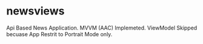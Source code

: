 # newsviews
Api Based News Application.
MVVM (AAC) Implemeted. ViewModel Skipped becuase App Restrit to Portrait Mode only.
